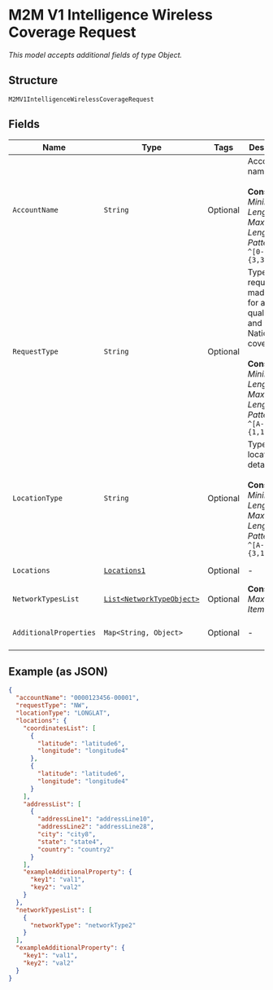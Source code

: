 
# M2M V1 Intelligence Wireless Coverage Request

*This model accepts additional fields of type Object.*

## Structure

`M2MV1IntelligenceWirelessCoverageRequest`

## Fields

| Name | Type | Tags | Description | Getter | Setter |
|  --- | --- | --- | --- | --- | --- |
| `AccountName` | `String` | Optional | Account name.<br><br>**Constraints**: *Minimum Length*: `3`, *Maximum Length*: `32`, *Pattern*: `^[0-9-]{3,32}$` | String getAccountName() | setAccountName(String accountName) |
| `RequestType` | `String` | Optional | Type of request made. FWA for address qualification and NW for Nationwide coverage.<br><br>**Constraints**: *Minimum Length*: `1`, *Maximum Length*: `12`, *Pattern*: `^[A-Za-z]{1,12}$` | String getRequestType() | setRequestType(String requestType) |
| `LocationType` | `String` | Optional | Type of location detail.<br><br>**Constraints**: *Minimum Length*: `3`, *Maximum Length*: `12`, *Pattern*: `^[A-Za-z]{3,12}$` | String getLocationType() | setLocationType(String locationType) |
| `Locations` | [`Locations1`](../../doc/models/locations-1.md) | Optional | - | Locations1 getLocations() | setLocations(Locations1 locations) |
| `NetworkTypesList` | [`List<NetworkTypeObject>`](../../doc/models/network-type-object.md) | Optional | **Constraints**: *Maximum Items*: `100` | List<NetworkTypeObject> getNetworkTypesList() | setNetworkTypesList(List<NetworkTypeObject> networkTypesList) |
| `AdditionalProperties` | `Map<String, Object>` | Optional | - | Object getAdditionalProperty(String key) | additionalProperty(String key, Object value) |

## Example (as JSON)

```json
{
  "accountName": "0000123456-00001",
  "requestType": "NW",
  "locationType": "LONGLAT",
  "locations": {
    "coordinatesList": [
      {
        "latitude": "latitude6",
        "longitude": "longitude4"
      },
      {
        "latitude": "latitude6",
        "longitude": "longitude4"
      }
    ],
    "addressList": [
      {
        "addressLine1": "addressLine10",
        "addressLine2": "addressLine28",
        "city": "city8",
        "state": "state4",
        "country": "country2"
      }
    ],
    "exampleAdditionalProperty": {
      "key1": "val1",
      "key2": "val2"
    }
  },
  "networkTypesList": [
    {
      "networkType": "networkType2"
    }
  ],
  "exampleAdditionalProperty": {
    "key1": "val1",
    "key2": "val2"
  }
}
```

